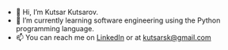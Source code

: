 - 👋 Hi, I’m Kutsar Kutsarov.
- 🌱 I’m currently learning software engineering using the Python programming language.
- 📫 You can reach me on [LinkedIn](https://www.linkedin.com/in/kutsarov/) or at kutsarsk@gmail.com 

<!---
kutsarsk/kutsarsk is a ✨ special ✨ repository because its `README.md` (this file) appears on your GitHub profile.
You can click the Preview link to take a look at your changes.
--->
